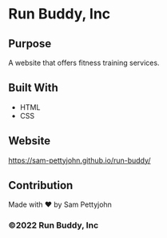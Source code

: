 # Run Buddy, Inc

## Purpose
A website that offers fitness training services. 

## Built With
* HTML
* CSS

## Website
https://sam-pettyjohn.github.io/run-buddy/

## Contribution
Made with ❤️ by Sam Pettyjohn

### ©️2022 Run Buddy, Inc 
